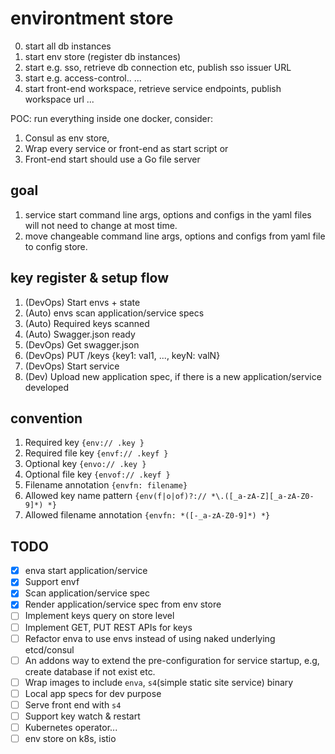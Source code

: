 # environtment store

0. start all db instances
1. start env store (register db instances)
2. start e.g. sso, retrieve db connection etc, publish sso issuer URL
3. start e.g. access-control..
...
10. start front-end workspace, retrieve service endpoints, publish workspace url
...

POC: run everything inside one docker, consider:
1. Consul as env store, 
2. Wrap every service or front-end as start script or 
3. Front-end start should use a Go file server

## goal
1. service start command line args, options and configs in the yaml files will not need to change at most time.
1. move changeable command line args, options and configs from yaml file to config store.

## key register & setup flow
1. (DevOps) Start envs + state
1. (Auto) envs scan application/service specs
1. (Auto) Required keys scanned
1. (Auto) Swagger.json ready
1. (DevOps) Get swagger.json
1. (DevOps) PUT /keys {key1: val1, ..., keyN: valN}
1. (DevOps) Start service
1. (Dev) Upload new application spec, if there is a new application/service developed

## convention
1. Required key `{env:// .key }`
1. Required file key `{envf:// .keyf }`
1. Optional key `{envo:// .key }`
1. Optional file key `{envof:// .keyf }`
1. Filename annotation `{envfn: filename}` 
1. Allowed key name pattern `{env(f|o|of)?:// *\.([_a-zA-Z][_a-zA-Z0-9]*) *}`
1. Allowed filename annotation `{envfn: *([-_a-zA-Z0-9]*) *}`

## TODO
- [x] enva start application/service
- [x] Support envf
- [x] Scan application/service spec
- [x] Render application/service spec from env store
- [ ] Implement keys query on store level
- [ ] Implement GET, PUT REST APIs for keys
- [ ] Refactor enva to use envs instead of using naked underlying etcd/consul
- [ ] An addons way to extend the pre-configuration for service startup, e.g, create database if not exist etc.
- [ ] Wrap images to include `enva`, `s4`(simple static site service) binary
- [ ] Local app specs for dev purpose
- [ ] Serve front end with `s4`
- [ ] Support key watch & restart 
- [ ] Kubernetes operator...
- [ ] env store on k8s, istio